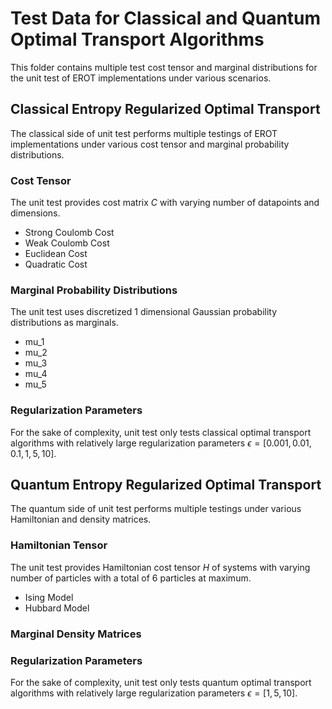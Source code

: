 # Test Data for Classical and Quantum Optimal Transport Algorithms
This folder contains multiple test cost tensor and marginal distributions for the unit test of EROT implementations under various scenarios.

## Classical Entropy Regularized Optimal Transport
The classical side of unit test performs multiple testings of EROT implementations under various cost tensor and marginal probability distributions.

### Cost Tensor
The unit test provides cost matrix $C$ with varying number of datapoints and dimensions.

- Strong Coulomb Cost
- Weak Coulomb Cost
- Euclidean Cost
- Quadratic Cost

### Marginal Probability Distributions
The unit test uses discretized 1 dimensional Gaussian probability distributions as marginals.

- mu_1
- mu_2
- mu_3
- mu_4
- mu_5

### Regularization Parameters
For the sake of complexity, unit test only tests classical optimal transport algorithms with relatively large regularization parameters $\epsilon = [0.001, 0.01, 0.1, 1, 5, 10]$.

## Quantum Entropy Regularized Optimal Transport
The quantum side of unit test performs multiple testings under various Hamiltonian and density matrices.

### Hamiltonian Tensor
The unit test provides Hamiltonian cost tensor $H$ of systems with varying number of particles with a total of 6 particles at maximum.

- Ising Model
- Hubbard Model

### Marginal Density Matrices


### Regularization Parameters
For the sake of complexity, unit test only tests quantum optimal transport algorithms with relatively large regularization parameters $\epsilon = [1, 5, 10]$.